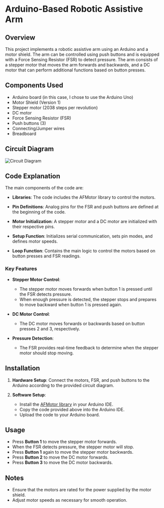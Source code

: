 # Arduino-Based Robotic Assistive Arm

## Overview

This project implements a robotic assistive arm using an Arduino and a motor shield. The arm can be controlled using push buttons and is equipped with a Force Sensing Resistor (FSR) to detect pressure. The arm consists of a stepper motor that moves the arm forwards and backwards, and a DC motor that can perform additional functions based on button presses.

## Components Used

- Arduino board (in this case, I chose to use the Arduino Uno)
- Motor Shield (Version 1)
- Stepper motor (2038 steps per revolution)
- DC motor
- Force Sensing Resistor (FSR)
- Push buttons (3)
- Connecting/Jumper wires
- Breadboard

## Circuit Diagram

![Circuit Diagram](path/to/your/circuit_diagram.png) <!-- Replace with the path to your diagram -->

## Code Explanation

The main components of the code are:

- **Libraries**: The code includes the AFMotor library to control the motors.
  
- **Pin Definitions**: Analog pins for the FSR and push buttons are defined at the beginning of the code.

- **Motor Initialization**: A stepper motor and a DC motor are initialized with their respective pins.

- **Setup Function**: Initializes serial communication, sets pin modes, and defines motor speeds.

- **Loop Function**: Contains the main logic to control the motors based on button presses and FSR readings.

### Key Features

- **Stepper Motor Control**: 
  - The stepper motor moves forwards when button 1 is pressed until the FSR detects pressure.
  - When enough pressure is detected, the stepper stops and prepares to move backward when button 1 is pressed again.

- **DC Motor Control**: 
  - The DC motor moves forwards or backwards based on button presses 2 and 3, respectively.
  
- **Pressure Detection**: 
  - The FSR provides real-time feedback to determine when the stepper motor should stop moving.

## Installation

1. **Hardware Setup**: Connect the motors, FSR, and push buttons to the Arduino according to the provided circuit diagram.

2. **Software Setup**:
   - Install the [AFMotor library](https://github.com/adafruit/AFMotor) in your Arduino IDE.
   - Copy the code provided above into the Arduino IDE.
   - Upload the code to your Arduino board.

## Usage

- Press **Button 1** to move the stepper motor forwards.
- When the FSR detects pressure, the stepper motor will stop.
- Press **Button 1** again to move the stepper motor backwards.
- Press **Button 2** to move the DC motor forwards.
- Press **Button 3** to move the DC motor backwards.

## Notes

- Ensure that the motors are rated for the power supplied by the motor shield.
- Adjust motor speeds as necessary for smooth operation.

